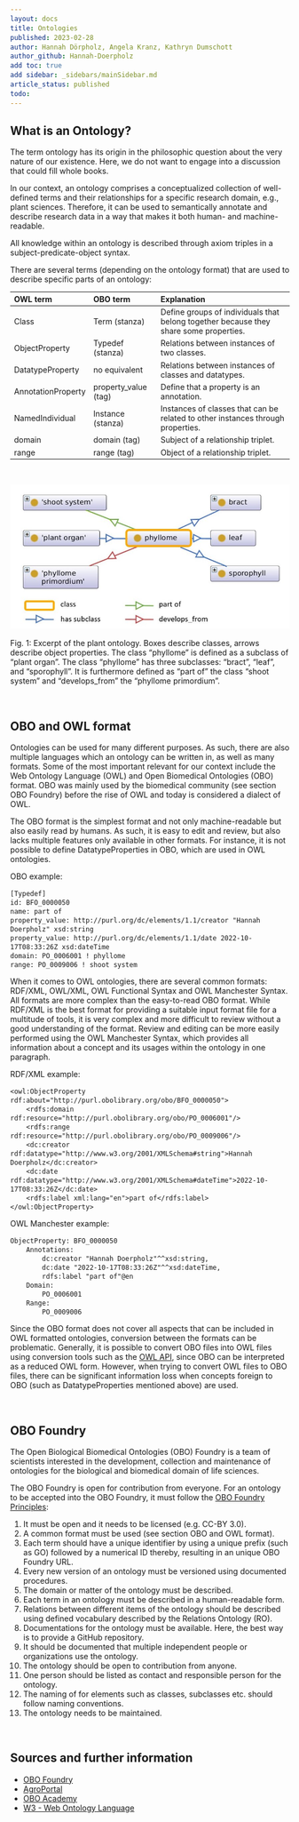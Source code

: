 ```yaml
---
layout: docs
title: Ontologies
published: 2023-02-28
author: Hannah Dörpholz, Angela Kranz, Kathryn Dumschott
author_github: Hannah-Doerpholz
add toc: true
add sidebar: _sidebars/mainSidebar.md
article_status: published
todo:
---
```


## What is an Ontology?

The term ontology has its origin in the philosophic question about the very nature of our existence. Here, we do not want to engage into a discussion that could fill whole books.

In our context, an ontology comprises a conceptualized collection of well-defined terms and their relationships for a specific research domain, e.g., plant sciences. Therefore, it can be used to semantically annotate and describe research data in a way that makes it both human- and machine-readable.
<!-- Can you maybe extend this part a little bit, as it is so important for our use case. How are they annotated? Terms have a definition so that researcher B knows what researcher B meant by using this term. Things like this would be cool :-) These things might not be clear to anybody reading the article, although they are clear to us-->

All knowledge within an ontology is described through axiom triples in a subject-predicate-object syntax. 

<!-- A simple example of this would be really nice here, e.g. A. thaliana is/has xy.  -->

There are several terms (depending on the ontology format) that are used to describe specific parts of an ontology:

| OWL term | OBO term | Explanation |
| :----- | :----- | :----- |
| Class | Term (stanza) | Define groups of individuals that belong together because they share some properties. |
| ObjectProperty | Typedef (stanza) | Relations between instances of two classes. |
| DatatypeProperty | no equivalent | Relations between instances of classes and datatypes. |
| AnnotationProperty | property_value (tag) | Define that a property is an annotation. |
| NamedIndividual | Instance (stanza) | Instances of classes that can be related to other instances through properties. |
| domain | domain (tag) | Subject of a relationship triplet. |
| range | range (tag) | Object of a relationship triplet. |

<!-- Although some are already covered by the figure, I think that an additional column with little examples here would be good if possible. We are trying to keep these articles as simple as possible -->
<br />

![img1](../img/plant_ontology_image.png)

Fig. 1: Excerpt of the plant ontology. Boxes describe classes, arrows describe object properties. The class “phyllome” is defined as a subclass of “plant organ”. The class “phyllome” has three subclasses: “bract”, “leaf”, and “sporophyll”. It is furthermore defined as “part of” the class “shoot system” and “develops_from” the “phyllome primordium”.

<!-- I assume that you mean phyllome develops_from phyllome  -->


</br>

## OBO and OWL format

Ontologies can be used for many different purposes. As such, there are also multiple languages which an ontology can be written in, as well as many formats. Some of the most important relevant for our context include the Web Ontology Language (OWL) and Open Biomedical Ontologies (OBO) format. OBO was mainly used by the biomedical community (see section OBO Foundry) before the rise of OWL and today is considered a dialect of OWL.

The OBO format is the simplest format and not only machine-readable but also easily read by humans. As such, it is easy to edit and review, but also lacks multiple features only available in other formats. For instance, it is not possible to define DatatypeProperties in OBO, which are used in OWL ontologies. 

OBO example:
```
[Typedef]
id: BFO_0000050
name: part of
property_value: http://purl.org/dc/elements/1.1/creator "Hannah Doerpholz" xsd:string
property_value: http://purl.org/dc/elements/1.1/date 2022-10-17T08:33:26Z xsd:dateTime
domain: PO_0006001 ! phyllome
range: PO_0009006 ! shoot system
```

When it comes to OWL ontologies, there are several common formats: RDF/XML, OWL/XML, OWL Functional Syntax and OWL Manchester Syntax. All formats are more complex than the easy-to-read OBO format. While RDF/XML is the best format for providing a suitable input format file for a multitude of tools, it is very complex and more difficult to review without a good understanding of the format. Review and editing can be more easily performed using the OWL Manchester Syntax, which provides all information about a concept and its usages within the ontology in one paragraph.

RDF/XML example:
```
<owl:ObjectProperty rdf:about="http://purl.obolibrary.org/obo/BFO_0000050">
    <rdfs:domain rdf:resource="http://purl.obolibrary.org/obo/PO_0006001"/>
    <rdfs:range rdf:resource="http://purl.obolibrary.org/obo/PO_0009006"/>
    <dc:creator rdf:datatype="http://www.w3.org/2001/XMLSchema#string">Hannah Doerpholz</dc:creator>
    <dc:date rdf:datatype="http://www.w3.org/2001/XMLSchema#dateTime">2022-10-17T08:33:26Z</dc:date>
    <rdfs:label xml:lang="en">part of</rdfs:label>
</owl:ObjectProperty>
```

OWL Manchester example:
```
ObjectProperty: BFO_0000050
    Annotations: 
        dc:creator "Hannah Doerpholz"^^xsd:string,
        dc:date "2022-10-17T08:33:26Z"^^xsd:dateTime,
        rdfs:label "part of"@en
    Domain: 
        PO_0006001
    Range: 
        PO_0009006
```

Since the OBO format does not cover all aspects that can be included in OWL formatted ontologies, conversion between the formats can be problematic. Generally, it is possible to convert OBO files into OWL files using conversion tools such as the [OWL API](https://owlapi.sourceforge.net/), since OBO can be interpreted as a reduced OWL form. However, when trying to convert OWL files to OBO files, there can be significant information loss when concepts foreign to OBO (such as DatatypeProperties mentioned above) are used.

</br>

## OBO Foundry
The Open Biological Biomedical Ontologies (OBO) Foundry is a team of scientists interested in the development, collection and maintenance of ontologies for the biological and biomedical domain of life sciences. 

The OBO Foundry is open for contribution from everyone. For an ontology to be accepted into the OBO Foundry, it must follow the [OBO Foundry Principles](https://obofoundry.org/principles/fp-000-summary.html):

1.	It must be open and it needs to be licensed (e.g. CC-BY 3.0).
2.	A common format must be used (see section OBO and OWL format).
3.	Each term should have a unique identifier by using a unique prefix (such as GO) followed by a numerical ID thereby, resulting in an unique OBO Foundry URL.
4.	Every new version of an ontology must be versioned using documented procedures.
5.	The domain or matter of the ontology must be described.
6.	Each term in an ontology must be described in a human-readable form.
7.	Relations between different items of the ontology should be described using defined vocabulary described by the Relations Ontology (RO).
8.	Documentations for the ontology must be available. Here, the best way is to provide a GitHub repository.
9.	It should be documented that multiple independent people or organizations use the ontology.
10.	The ontology should be open to contribution from anyone.
11.	One person should be listed as contact and responsible person for the ontology.
12.	The naming of for elements such as classes, subclasses etc. should follow naming conventions.
13.	The ontology needs to be maintained.

</br>

## Sources and further information
* [OBO Foundry](https://obofoundry.org/)
* [AgroPortal](https://agroportal.lirmm.fr)
* [OBO Academy](https://oboacademy.github.io/obook/explanation/owl-format-variants/)
* [W3 - Web Ontology Language](https://www.w3.org/TR/owl-features/)
